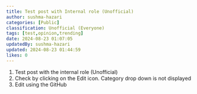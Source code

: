 ```yaml
---
title: Test post with Internal role (Unofficial)
author: sushma-hazari
categories: [Public]
classification: Unofficial (Everyone)
tags: [test,opinion,trending]
date: 2024-08-23 01:07:05 
updatedBy: sushma-hazari
updated: 2024-08-23 01:44:59 
likes: 0
---
```


1. Test post with the internal role (Unofficial)
2. Check by clicking on the Edit icon. Category drop down is not displayed
3. Edit using the GitHub
